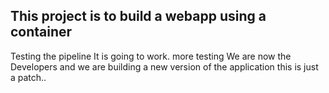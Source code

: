## This project is to build a webapp using a container
Testing the pipeline
It is going to work.
more testing
We are now the Developers and we are building a new version of the application
this is just a patch..
